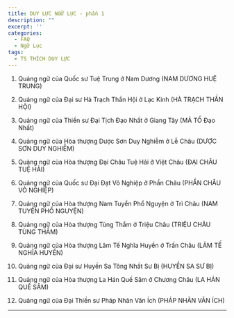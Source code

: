 ```yaml
---
title: DUY LỰC NGỮ LỤC - phần 1
description: ""
excerpt: ''
categories:
  - FAQ
  - Ngữ Lục
tags:
  - TS THÍCH DUY LỰC
---
```


1. Quảng ngữ của Quốc sư Tuệ Trung ở Nam Dương (NAM DƯƠNG HUỆ TRUNG)

2. Quảng ngữ của Đại sư Hà Trạch Thần Hội ở Lạc Kinh (HÀ TRẠCH THẦN HỘI)

3. Quảng ngữ của Thiền sư Đại Tịch Đạo Nhất ở Giang Tây (MÃ TỔ Đạo Nhất)

4. Quảng ngữ của Hòa thượng Dược Sơn Duy Nghiễm ở Lễ Châu (DƯỢC SƠN DUY NGHIỄM)

5. Quảng ngữ của Hòa thượng Đại Châu Tuệ Hải ở Việt Châu (ĐẠI CHÂU TUỆ HẢI)

6. Quảng ngữ của Quốc sư Đại Đạt Vô Nghiệp ở Phần Châu (PHẦN CHÂU VÔ NGHIỆP)

7. Quảng ngữ của Hòa thượng Nam Tuyền Phổ Nguyện ở Trì Châu (NAM TUYỀN PHỔ NGUYỆN)

8. Quảng ngữ của Hòa thượng Tùng Thẩm ở Triệu Châu (TRIỆU CHÂU TÙNG THẨM)

9. Quảng ngữ của Hòa thượng Lâm Tế Nghĩa Huyền ở Trấn Châu (LÂM TẾ NGHĨA HUYỀN)

10. Quảng ngữ của Đại sư Huyền Sa Tông Nhất Sư Bị (HUYỀN SA SƯ BỊ)

11. Quảng ngữ của Hòa thượng La Hán Quế Sâm ở Chương Châu (LA HÁN QUẾ SÂM)

12. Quảng ngữ của Đại Thiền sư Pháp Nhãn Văn Ích (PHÁP NHÃN VĂN ÍCH)

<hr class="blog-rule" />
